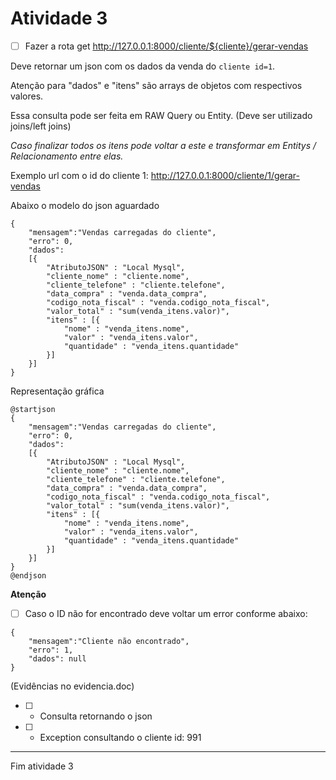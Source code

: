 # Atividade 3

- [ ] Fazer a rota get http://127.0.0.1:8000/cliente/${cliente}/gerar-vendas

Deve retornar um json com os dados da venda do `cliente id=1`.

Atenção para "dados" e "itens" são arrays de objetos com respectivos valores.

Essa consulta pode ser feita em RAW Query ou Entity. (Deve ser utilizado joins/left joins)

_Caso finalizar todos os itens pode voltar a este e transformar em Entitys / Relacionamento entre elas._

Exemplo url com o id do cliente 1: http://127.0.0.1:8000/cliente/1/gerar-vendas

Abaixo o modelo do json aguardado

```
{
    "mensagem":"Vendas carregadas do cliente",
    "erro": 0,
    "dados":
    [{
        "AtributoJSON" : "Local Mysql",
        "cliente_nome" : "cliente.nome",
        "cliente_telefone" : "cliente.telefone",
        "data_compra" : "venda.data_compra",
        "codigo_nota_fiscal" : "venda.codigo_nota_fiscal",
        "valor_total" : "sum(venda_itens.valor)",
        "itens" : [{
            "nome" : "venda_itens.nome",
            "valor" : "venda_itens.valor",
            "quantidade" : "venda_itens.quantidade"
        }]
    }]
}
```

Representação gráfica

```plantuml
@startjson
{
    "mensagem":"Vendas carregadas do cliente",
    "erro": 0,
    "dados":
    [{
        "AtributoJSON" : "Local Mysql",
        "cliente_nome" : "cliente.nome",
        "cliente_telefone" : "cliente.telefone",
        "data_compra" : "venda.data_compra",
        "codigo_nota_fiscal" : "venda.codigo_nota_fiscal",
        "valor_total" : "sum(venda_itens.valor)",
        "itens" : [{
            "nome" : "venda_itens.nome",
            "valor" : "venda_itens.valor",
            "quantidade" : "venda_itens.quantidade"
        }]
    }]
}
@endjson
```
**Atenção**
- [ ] Caso o ID não for encontrado deve voltar um error conforme abaixo:

```
{
    "mensagem":"Cliente não encontrado",
    "erro": 1,
    "dados": null
}
```

(Evidências no evidencia.doc)

- [ ] - Consulta retornando o json
- [ ] - Exception consultando o cliente id: 991

---

Fim atividade 3
